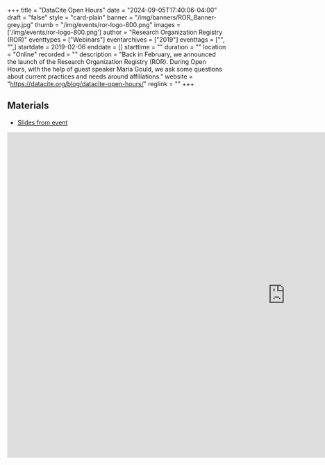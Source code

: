 +++
title = "DataCite Open Hours" 
date = "2024-09-05T17:40:06-04:00"  
draft = "false" 
style = "card-plain" 
banner = "/img/banners/ROR_Banner-grey.jpg" 
thumb = "/img/events/ror-logo-800.png" 
images = ['/img/events/ror-logo-800.png']
author = "Research Organization Registry (ROR)" 
eventtypes = ["Webinars"]
eventarchives = ["2019"]
eventtags = ["", "",]
startdate = 2019-02-06
enddate = []
starttime = ""
duration = ""
location = "Online"
recorded = ""
description = "Back in February, we announced the launch of the Research Organization Registry (ROR). During Open Hours, with the help of guest speaker Maria Gould, we ask some questions about current practices and needs around affiliations."
website = "https://datacite.org/blog/datacite-open-hours/"
reglink = ""
+++



## Materials 

- [Slides from event](https://docs.google.com/presentation/d/1CazsOAZlqpDUDBJEmI0u5CAJKNgr83E8u5kgKBglE2M/pub?start=false&loop=false&delayms=3000)

<iframe src="https://docs.google.com/presentation/d/1CazsOAZlqpDUDBJEmI0u5CAJKNgr83E8u5kgKBglE2M/embed?start=false&loop=false&delayms=3000" frameborder="0" width="1280" height="749" allowfullscreen="true" mozallowfullscreen="true" webkitallowfullscreen="true"></iframe>
